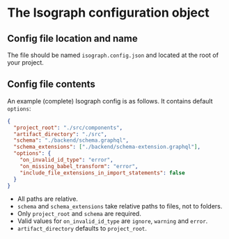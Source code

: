 # The Isograph configuration object

## Config file location and name

The file should be named `isograph.config.json` and located at the root of your project.

## Config file contents

An example (complete) Isograph config is as follows. It contains default `options`:

```json
{
  "project_root": "./src/components",
  "artifact_directory": "./src",
  "schema": "./backend/schema.graphql",
  "schema_extensions": ["./backend/schema-extension.graphql"],
  "options": {
    "on_invalid_id_type": "error",
    "on_missing_babel_transform": "error",
    "include_file_extensions_in_import_statements": false
  }
}
```

- All paths are relative.
- `schema` and `schema_extensions` take relative paths to files, not to folders.
- Only `project_root` and `schema` are required.
- Valid values for `on_invalid_id_type` are `ignore`, `warning` and `error`.
- `artifact_directory` defaults to `project_root`.
